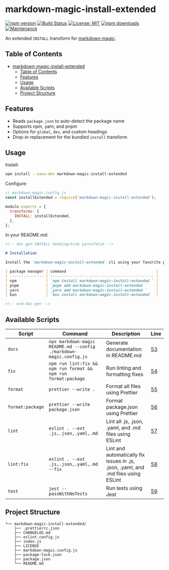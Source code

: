 # markdown-magic-install-extended

[![npm version](https://img.shields.io/npm/v/markdown-magic-install-extended.svg)](https://www.npmjs.com/package/markdown-magic-install-extended) [![Build Status](https://github.com/ioncakephper/markdown-magic-install-extended/actions/workflows/ci.yml/badge.svg)](https://github.com/ioncakephper/markdown-magic-install-extended/actions) [![License: MIT](https://img.shields.io/badge/License-MIT-yellow.svg)](LICENSE) [![npm downloads](https://img.shields.io/npm/dm/markdown-magic-install-extended.svg)](https://www.npmjs.com/package/markdown-magic-install-extended) [![Maintenance](https://img.shields.io/badge/Maintained%3F-yes-green.svg)](https://GitHub.com/<your-username>/markdown-magic-install-extended/graphs/commit-activity)

An extended `INSTALL` transform for [markdown-magic](https://www.npmjs.com/package/markdown-magic).

## Table of Contents

<!-- doc-gen TOC -->

- [markdown-magic-install-extended](#markdown-magic-install-extended)
  - [Table of Contents](#table-of-contents)
  - [Features](#features)
  - [Usage](#usage)
  - [Available Scripts](#available-scripts)
  - [Project Structure](#project-structure)
<!-- end-doc-gen -->

## Features

- Reads `package.json` to auto-detect the package name
- Supports npm, yarn, and pnpm
- Options for `global`, `dev`, and custom headings
- Drop-in replacement for the bundled `install` transform

## Usage

Install:

```bash
npm install --save-dev markdown-magic-install-extended
```

Configure:

```js
// markdown-magic.config.js
const installExtended = require('markdown-magic-install-extended');

module.exports = {
  transforms: {
    INSTALL: installExtended,
  },
};
```

In your README.md:

```md
<!-- doc-gen INSTALL heading=true yarn=false -->

# Installation

Install the `markdown-magic-install-extended` cli using your favorite package manager.

| package manager | command                                        |
| --------------- | ---------------------------------------------- |
| npm             | `npm install markdown-magic-install-extended ` |
| pnpm            | `pnpm add markdown-magic-install-extended `    |
| yarn            | `yarn add markdown-magic-install-extended `    |
| bun             | `bun install markdown-magic-install-extended`  |

<!-- end-doc-gen -->
```

## Available Scripts

<!-- doc-gen SCRIPTS -->

| Script           | Command                                                            | Description                                                                        | Line                     |
| ---------------- | ------------------------------------------------------------------ | ---------------------------------------------------------------------------------- | ------------------------ |
| `docs`           | `npx markdown-magic README.md --config ./markdown-magic.config.js` | Generate documentation in README.md                                                | [53](./package.json#L53) |
| `fix`            | `npm run lint:fix && npm run format && npm run format:package`     | Run linting and formatting fixes                                                   | [54](./package.json#L54) |
| `format`         | `prettier --write .`                                               | Format all files using Prettier                                                    | [55](./package.json#L55) |
| `format:package` | `prettier --write package.json`                                    | Format package.json using Prettier                                                 | [56](./package.json#L56) |
| `lint`           | `eslint . --ext .js,.json,.yaml,.md`                               | Lint all .js, .json, .yaml, and .md files using ESLint                             | [57](./package.json#L57) |
| `lint:fix`       | `eslint . --ext .js,.json,.yaml,.md --fix`                         | Lint and automatically fix issues in .js, .json, .yaml, and .md files using ESLint | [58](./package.json#L58) |
| `test`           | `jest --passWithNoTests`                                           | Run tests using Jest                                                               | [59](./package.json#L59) |

<!-- end-doc-gen -->

## Project Structure

<!-- doc-gen fileTree -->

```
└── markdown-magic-install-extended/
    ├── .prettierrc.json
    ├── CHANGELOG.md
    ├── eslint.config.js
    ├── index.js
    ├── LICENSE
    ├── markdown-magic.config.js
    ├── package-lock.json
    ├── package.json
    └── README.md
```

<!-- end-doc-gen -->
